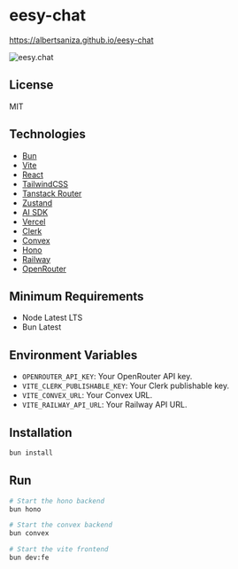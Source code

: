 # eesy-chat

https://albertsaniza.github.io/eesy-chat

![eesy.chat](https://github.com/user-attachments/assets/1d0b6093-948d-4f19-9f5c-b6499b71ac35)

## License

MIT

## Technologies

- [Bun](https://bun.sh/)
- [Vite](https://vitejs.dev/)
- [React](https://react.dev/)
- [TailwindCSS](https://tailwindcss.com/)
- [Tanstack Router](https://tanstack.com/router)
- [Zustand](https://zustand-demo.pmnd.rs/)
- [AI SDK](https://ai-sdk.dev/)
- [Vercel](https://vercel.com/)
- [Clerk](https://clerk.com/)
- [Convex](https://convex.dev/)
- [Hono](https://hono.dev/)
- [Railway](https://railway.app/)
- [OpenRouter](https://openrouter.ai/)

## Minimum Requirements

- Node Latest LTS
- Bun Latest

## Environment Variables

- `OPENROUTER_API_KEY`: Your OpenRouter API key.
- `VITE_CLERK_PUBLISHABLE_KEY`: Your Clerk publishable key.
- `VITE_CONVEX_URL`: Your Convex URL.
- `VITE_RAILWAY_API_URL`: Your Railway API URL.

## Installation

```bash
bun install
```

## Run

```bash
# Start the hono backend
bun hono

# Start the convex backend
bun convex

# Start the vite frontend
bun dev:fe
```
